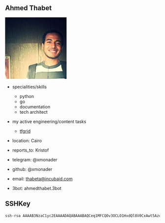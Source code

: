 ## Ahmed Thabet

<img src="img/ahmed_thabet.jpg" alt="img" width=200px />

- specialities/skills
  - python
  - go
  - documentation
  - tech architect
- my active engineering/content tasks
  - [tfgrid](https://github.com/orgs/threefoldtech/projects/172)
- location: Cairo
- reports_to: Kristof


- telegram: @xmonader 
- github: @xmonader
- email: thabeta@incubaid.com
- 3bot: ahmedthabet.3bot

## SSHKey

```bash
ssh-rsa AAAAB3NzaC1yc2EAAAADAQABAAABAQCeq1MFCQOv3OCLO1HxdQl8V0CxAwt5AzdsNOL91wmHiG9ocgnq2yipv7qz+uCS0AdyOSzB9umyLcOZl2apnuyzSOd+2k6Cj9ipkgVx4nx4q5W1xt4MWIwKPfbfBA9gDMVpaGYpT6ZEv2ykFPnjG0obXzIjAaOsRthawuEF8bPZku1yi83SDtpU7I0pLOl3oifuwPpXTAVkK6GabSfbCJQWBDSYXXM20eRcAhIMmt79zo78FNItHmWpfPxPTWlYW02f7vVxTN/LUeRFoaNXXY+cuPxmcmXp912kW0vhK9IvWXqGAEuSycUOwync/yj+8f7dRU7upFGqd6bXUh67iMl7 ahmed@ahmedheaven
```

